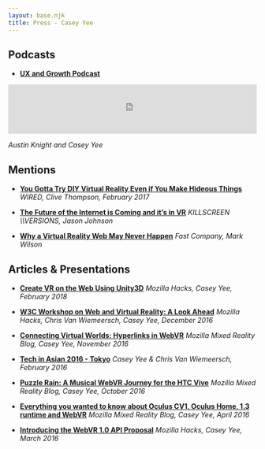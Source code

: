 ```yaml
---
layout: base.njk
title: Press - Casey Yee
---
```


## Podcasts

* **[UX and Growth Podcast](https://austinknight.com/)**
<iframe width="100%" height="100" scrolling="no" frameborder="no" allow="autoplay" src="https://w.soundcloud.com/player/?url=https%3A//api.soundcloud.com/tracks/317110114&amp;color=%23ff5500&amp;auto_play=false&amp;hide_related=false&amp;show_comments=true&amp;show_user=true&amp;show_reposts=false&amp;show_teaser=true&amp;visual=true"></iframe>

*Austin Knight and Casey Yee*

## Mentions

* **[You Gotta Try DIY Virtual Reality Even if You Make Hideous Things](https://www.wired.com/2017/02/gotta-try-diy-virtual-reality-even-make-hideous-things/)**
*WIRED, Clive Thompson, February 2017*

* **[The Future of the Internet is Coming and it’s in VR](https://killscreen.com/versions/future-internet-coming-vr/)**
*KILLSCREEN \\\\VERSIONS, Jason Johnson*

* **[Why a Virtual Reality Web May Never Happen](https://www.fastcompany.com/3058591/why-a-virtual-reality-web-may-never-happen)**
*Fast Company, Mark Wilson*


## Articles & Presentations

* **[Create VR on the Web Using Unity3D](https://hacks.mozilla.org/2018/02/create-vr-on-the-web-using-unity3d/)**
*Mozilla Hacks, Casey Yee, February 2018*

* **[W3C Workshop on Web and Virtual Reality: A Look Ahead](https://hacks.mozilla.org/2016/12/w3c-workshop-on-web-and-virtual-reality-a-look-ahead/)**
*Mozilla Hacks, Chris Van Wiemeersch, Casey Yee, December 2016*

* **[Connecting Virtual Worlds: Hyperlinks in WebVR](https://blog.mozvr.com/connecting-virtual-worlds-hyperlinks-in-webvr/)**
*Mozilla Mixed Reality Blog, Casey Yee, November 2016*

* **[Tech in Asian 2016 - Tokyo](https://docs.google.com/presentation/d/1-11zrfO2_hREeBWM71MAXvKDE0Uo1Xqemgnzu63GcbY/edit#slide=id.g3ddd7ddd2c_0_0)**
*Casey Yee & Chris Van Wiemeersch, February 2016*

* **[Puzzle Rain: A Musical WebVR Journey for the HTC Vive](https://blog.mozvr.com/puzzle-rain/)**
*Mozilla Mixed Reality Blog, Casey Yee, October 2016*

* **[Everything you wanted to know about Oculus CV1, Oculus Home, 1.3 runtime and WebVR](https://blog.mozvr.com/oculus-home-rift-cv1-webvr/)**
*Mozilla Mixed Reality Blog, Casey Yee, April 2016*

* **[Introducing the WebVR 1.0 API Proposal](https://hacks.mozilla.org/2016/03/introducing-the-webvr-1-0-api-proposal/)**
*Mozilla Hacks, Casey Yee, March 2016*
